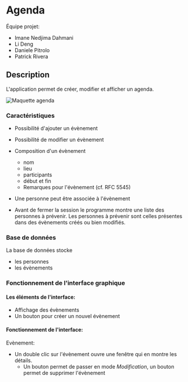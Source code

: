 # Agenda

Équipe projet:

* Imane Nedjima Dahmani
* Li Deng
* Daniele Pitrolo
* Patrick Rivera

## Description

L'application permet de créer, modifier et afficher un agenda.

![Maquette agenda](agenda.png)

### Caractéristiques

* Possibilité d'ajouter un évènement
* Possibilité de modifier un évènement
* Composition d'un évènement
   * nom
   * lieu
   * participants
   * début et fin
   * Remarques pour l'évènement (cf. RFC 5545)

* Une personne peut être associée à l'évènement
 * Avant de fermer la session le programme montre une liste des personnes à prévenir. Les personnes à prévenir sont celles présentes dans des évènements créés ou bien modifiés.

### Base de données

La base de données stocke

* les personnes
* les évènements

### Fonctionnement de l'interface graphique

#### Les éléments de l'interface:

* Affichage des évènements
* Un bouton pour créer un nouvel évènement

#### Fonctionnement de l'interface:

Evènement:

* Un double clic sur l'évènement ouvre une fenêtre qui en montre les détails.
  * Un bouton permet de passer en mode *Modification*, un bouton permet de supprimer l'évènement
